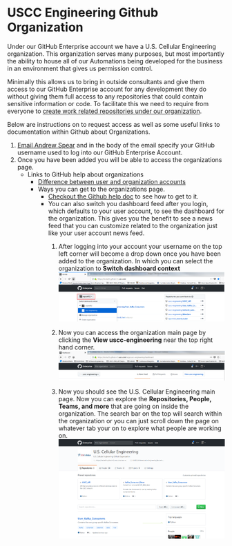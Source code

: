 # USCC Engineering Github Organization
Under our GitHub Enterprise account we have a U.S. Cellular Engineering organization. This organization serves many purposes, but most importantly the ability to house all of our Automations being developed for the business in an environment that gives us permission control. 

Minimally this allows us to bring in outside consultants and give them access to our GitHub Enterprise account for any development they do without giving them full access to any repositories that could contain sensitive information or code. To facilitate this we need to require from everyone to [create work related repositories under our organization](/version_control/create-repo.md). 

Below are instructions on to request access as well as some useful links to documentation within Github about Organizations.

1. [Email Andrew Spear](mailto:Andrew.Spear@uscellular.com?subject=USCC%20Organization%20Request) and in the body of the email specify your GitHub username used to log into our GitHub Enterprise Account.
2. Once you have been added you will be able to access the organizations page.
    * Links to GitHub help about organizations 
        * [Difference between user and organization accounts](https://help.github.com/enterprise/2.11/user/articles/differences-between-user-and-organization-accounts/)
        - Ways you can get to the organizations page.
            * [Checkout the Github help doc](https://help.github.com/articles/accessing-an-organization/) to see how to get to it.
            * You can also switch you dashboard feed after you login, which defaults to your user account, to see the dashboard for the organization. This gives you the benefit to see a news feed that you can customize related to the organization just like your user account news feed.
                1. After logging into your account your username on the top left corner will become a drop down once you have been added to the organization. In which you can select the organization to **Switch dashboard context**
                    [![organization_dashboard_context](/images/access_organization_dashboard.png)](/images/access_organization_dashboard.png)
                    
                2. Now you can access the organization main page by clicking the **View uscc-engineering** near the top right hand corner.
                    [![view uscc organization button](/images/view_uscc_engineering.png)](/images/view_uscc_engineering.png)
                    
                3. Now you should see the U.S. Cellular Engineering main page. Now you can explore the **Repositories, People, Teams, and more** that are going on inside the organization. The search bar on the top will search within the organization or you can just scroll down the page on whatever tab your on to explore what people are working on.
                    [![uscc organization main page](/images/uscc_engineering_organization.png)](/images/uscc_engineering_organization.png)